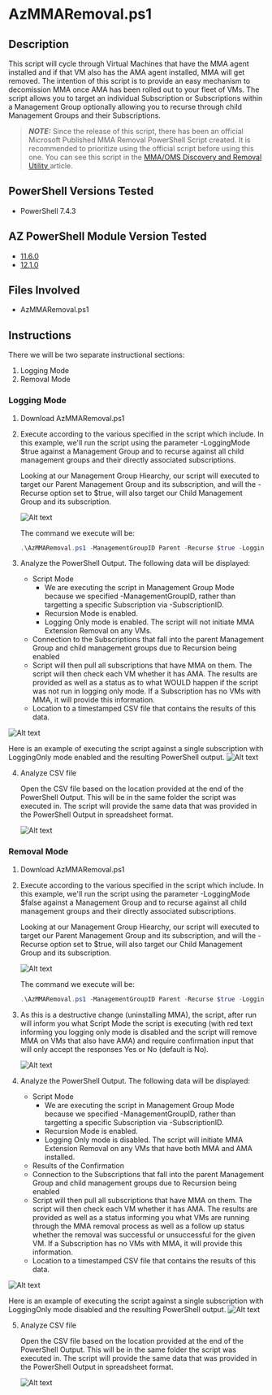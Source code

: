 # AzMMARemoval.ps1
## Description
This script will cycle through Virtual Machines that have the MMA agent installed and if that VM also has the AMA agent installed, MMA will get removed.  The intention of this script is to provide an easy mechanism to decomission MMA once AMA has been rolled out to your fleet of VMs. The script allows you to target an individual Subscription or Subscriptions within a Management Group optionally allowing you to recurse through child Management Groups and their Subscriptions.

> **_NOTE:_**  Since the release of this script, there has been an official Microsoft Published MMA Removal PowerShell Script created.  It is recommended to prioritize using the official script before using this one.  You can see this script in the [MMA/OMS Discovery and Removal Utility
](https://learn.microsoft.com/en-us/azure/azure-monitor/agents/azure-monitor-agent-mma-removal-tool?tabs=single-tenant%2Cdiscovery) article.

## PowerShell Versions Tested
- PowerShell 7.4.3

## AZ PowerShell Module Version Tested
- [11.6.0](https://github.com/Azure/azure-powershell/releases)
- [12.1.0](https://github.com/Azure/azure-powershell/releases)

## Files Involved
- AzMMARemoval.ps1

## Instructions
There we will be two separate instructional sections:
1. Logging Mode
2. Removal Mode

### Logging Mode
1. Download AzMMARemoval.ps1
      
2. Execute according to the various specified in the script which include.  In this example, we'll run the script using the parameter -LoggingMode $true against a Management Group and to recurse against all child management groups and their directly associated subscriptions.

    Looking at our Management Group Hiearchy, our script will executed to target our Parent Management Group and its subscription, and will the -Recurse option set to $true, will also target our Child Management Group and its subscription.

    ![Alt text](./DemoScreenshots/demo1.jpg?raw=true)

    The command we execute will be:
      ```PowerShell
    .\AzMMARemoval.ps1 -ManagementGroupID Parent -Recurse $true -LoggingOnly $true
    ```
3. Analyze the PowerShell Output.  The following data will be displayed:
    * Script Mode
      * We are executing the script in Management Group Mode because we specified -ManagementGroupID, rather than targetting a specific Subscription via -SubscriptionID.
      * Recursion Mode is enabled.  
      * Logging Only mode is enabled.  The script will not initiate MMA Extension Removal on any VMs.
    * Connection to the Subscriptions that fall into the parent Management Group and child management groups due to Recursion being enabled
    * Script will then pull all subscriptions that have MMA on them.  The script will then check each VM whether it has AMA.  The results are provided as well as a status as to what WOULD happen if the script was not run in logging only mode.  If a Subscription has no VMs with MMA, it will provide this information.
    * Location to a timestamped CSV file that contains the results of this data.

![Alt text](./DemoScreenshots/demo2.jpg?raw=true)

  Here is an example of executing the script against a single subscription with LoggingOnly mode enabled and the resulting PowerShell output.
  ![Alt text](./DemoScreenshots/demo3.jpg?raw=true)

4. Analyze CSV file

    Open the CSV file based on the location provided at the end of the PowerShell Output. This will be in the same folder the script was executed in.  The script will provide the same data that was provided in the PowerShell Output in spreadsheet format.

      ![Alt text](./DemoScreenshots/demo4.jpg?raw=true)


### Removal Mode
1. Download AzMMARemoval.ps1
      
2. Execute according to the various specified in the script which include.  In this example, we'll run the script using the parameter -LoggingMode $false against a Management Group and to recurse against all child management groups and their directly associated subscriptions.

    Looking at our Management Group Hiearchy, our script will executed to target our Parent Management Group and its subscription, and will the -Recurse option set to $true, will also target our Child Management Group and its subscription.

    ![Alt text](./DemoScreenshots/demo1.jpg?raw=true)

    The command we execute will be:
      ```PowerShell
    .\AzMMARemoval.ps1 -ManagementGroupID Parent -Recurse $true -LoggingOnly $false
    ```
3. As this is a destructive change (uninstalling MMA), the script, after run will inform you what Script Mode the script is executing (with red text informing you logging only mode is disabled and the script will remove MMA on VMs that also have AMA) and require confirmation input that will only accept the responses Yes or No (default is No).

    ![Alt text](./DemoScreenshots/demo5.jpg?raw=true)

4. Analyze the PowerShell Output.  The following data will be displayed:
    * Script Mode
      * We are executing the script in Management Group Mode because we specified -ManagementGroupID, rather than targetting a specific Subscription via -SubscriptionID.
      * Recursion Mode is enabled.  
      * Logging Only mode is disabled.  The script will initiate MMA Extension Removal on any VMs that have both MMA and AMA installed.
    * Results of the Confirmation 
    * Connection to the Subscriptions that fall into the parent Management Group and child management groups due to Recursion being enabled
    * Script will then pull all subscriptions that have MMA on them.  The script will then check each VM whether it has AMA.  The results are provided as well as a status informing you what VMs are running through the MMA removal process as well as a follow up status whether the removal was successful or unsuccessful for the given VM.  If a Subscription has no VMs with MMA, it will provide this information.
    * Location to a timestamped CSV file that contains the results of this data.

![Alt text](./DemoScreenshots/demo6.jpg?raw=true)

  Here is an example of executing the script against a single subscription with LoggingOnly mode disabled and the resulting PowerShell output.
  ![Alt text](./DemoScreenshots/demo7.jpg?raw=true)

5. Analyze CSV file

    Open the CSV file based on the location provided at the end of the PowerShell Output. This will be in the same folder the script was executed in.  The script will provide the same data that was provided in the PowerShell Output in spreadsheet format.  

      ![Alt text](./DemoScreenshots/demo8.jpg?raw=true)

